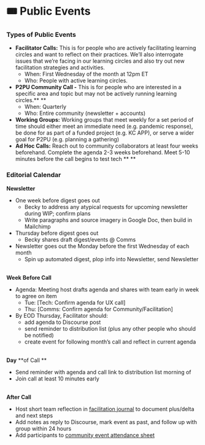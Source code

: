 # 🎟 Public Events

### **Types of Public Events**

* **Facilitator Calls:** This is for people who are actively facilitating learning circles and want to reflect on their practices. We’ll also interrogate issues that we’re facing in our learning circles and also try out new facilitation strategies and activities.
  * When: First Wednesday of the month at 12pm ET
  * Who: People with active learning circles.
* **P2PU Community Call -** This is for people who are interested in a specific area and topic but may not be actively running learning circles.** **
  * When: Quarterly&#x20;
  * Who: Entire community (newsletter + accounts)
* **Working Groups:** Working groups that meet weekly for a set period of time should either meet an immediate need (e.g. pandemic response), be done for as part of a funded project (e.g. KC APP), or serve a wider goal for P2PU (e.g. planning a gathering)
* **Ad Hoc Calls:** Reach out to community collaborators at least four weeks beforehand. Complete the agenda 2-3 weeks beforehand. Meet 5-10 minutes before the call begins to test tech ** **

### Editorial Calendar

**Newsletter**

* One week before digest goes out
  * Becky to address any atypical requests for upcoming newsletter during WIP; confirm plans
  * Write paragraphs and source imagery in Google Doc, then build in Mailchimp
* Thursday before digest goes out
  * Becky shares draft digest/events @ Comms
* Newsletter goes out the Monday before the first Wednesday of each month
  * Spin up automated digest, plop info into Newsletter, send Newsletter

\
**Week** **Before Call**

* Agenda: Meeting host drafts agenda and shares with team early in week to agree on item
  * Tue: \[Tech: Confirm agenda for UX call]
  * Thu: \[Comms: Confirm agenda for Community/Facilitation]
* By EOD Thursday, Facilitator should:
  * add agenda to Discourse post
  * send reminder to distribution list (plus any other people who should be notified)
  * create event for following month’s call and reflect in current agenda

\
**Day** **of Call **

* Send reminder with agenda and call link to distribution list morning of
* Join call at least 10 minutes early

\
**After** **Call**

* Host short team reflection in [facilitation journal](https://etherpad.p2pu.org/p/facilitation-journal) to document plus/delta and next steps
* Add notes as reply to Discourse, mark event as past, and follow up with group within 24 hours
* Add participants to [community event attendance sheet](https://docs.google.com/spreadsheets/d/16IM1giw2PFsCnNj1gZQCTIYATkMr3GS50gjn7u7oAdg/edit#gid=0)
